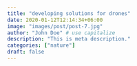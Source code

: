 ```yaml
---
title: "developing solutions for drones"
date: 2020-01-12T12:14:34+06:00
image: "images/post/post-7.jpg"
author: "John Doe" # use capitalize
description: "This is meta description."
categories: ["nature"]
draft: false
---
```

